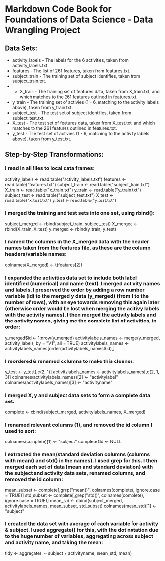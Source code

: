 # Markdown Code Book for Foundations of Data Science - Data Wrangling Project

## Data Sets:

* activity_labels - The labels for the 6 activities, taken from activity_labels.txt.
* features - The list of 261 features, taken from features.txt.
* subject_train - The training set of subject identifies, taken from subject_train.txt.
* * X_train - The training set of features data, taken from X_train.txt, and which matches to the 261 features outlined in features.txt.
* y_train - The training set of activies (1 - 6, matching to the activity labels above), taken from y_train.txt.
* subject_test - The test set of subject identifies, taken from subject_test.txt.
* X_test - The test set of features data, taken from X_test.txt, and which matches to the 261 features outlined in features.txt.
* y_test - The test set of activies (1 - 6, matching to the activity labels above), taken from y_test.txt.

## Step-by-Step Transformations:

### I read in all files to local data frames: 

activity_labels <- read.table("activity_labels.txt")
features <- read.table("features.txt")
subject_train <- read.table("subject_train.txt")
X_train <- read.table("x_train.txt")
y_train <- read.table("y_train.txt")
subject_test <- read.table("subject_test.txt")
X_test <- read.table("x_test.txt")
y_test <- read.table("y_test.txt")

### I merged the training and test sets into one set, using rbind():

subject_merged <- rbind(subject_train, subject_test)
X_merged <- rbind(X_train, X_test)
y_merged <- rbind(y_train, y_test)

### I named the columns in the X_merged data with the header names taken from the features file, as these are the column headers/variable names:

colnames(X_merged) <- t(features[2])

### I expanded the activities data set to include both label identified (numerical) and name (text). I merged activity names and labels. I preserved the order by adding a row number variable (id) to the merged y data (y_merged) (from 1 to the number of rows), with an eye towards removing this again later (otherwise order would be lost when merging the acitivy labels with the activity names). I then merged the activity labels and the activity names, giving me the complete list of activities, in order:

y_merged$id <- 1:nrow(y_merged)
activitylabels_names <- merge(y_merged, activity_labels, by = "V1", all = TRUE)
activitylabels_names <- activitylabels_names[order(activitylabels_names$id),]

###  I reordered & renamed columns to make this cleaner:

y_test <- y_test[,c(2, 1)]
activitylabels_names <- activitylabels_names[,c(2, 1, 3)]
colnames(activitylabels_names)[2] <- "activitylabel"
colnames(activitylabels_names)[3] <- "activityname"

### I merged X, y and subject data sets to form a complete data set:

complete <- cbind(subject_merged, activitylabels_names, X_merged)

### I renamed relevant columns (1), and removed the id column I used to sort:

colnames(complete)[1] <- "subject"
complete$id <- NULL

### I extracted the mean/standard deviation columns (columns with mean() and std() in the names). I used grep for this. I then merged each set of data (mean and standard deviation) with the subject and activity data sets, renamed columns, and removed the id column:

mean_subset <- complete[,grep("mean()", colnames(complete), ignore.case = TRUE)]
std_subset <- complete[,grep("std()", colnames(complete), ignore.case = TRUE)]
mean_std <- cbind(subject_merged, activitylabels_names, mean_subset, std_subset)
colnames(mean_std)[1] <- "subject"

### I created the data set with average of each variable for activity & subject. I used aggregate() for this, with the dot notation due to the huge number of variables, aggregating across subject and activity name, and taking the mean:

tidy <- aggregate(. ~ subject + activityname, mean_std, mean)